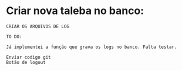 # Criar nova taleba no banco:

```
CRIAR OS ARQUIVOS DE LOG 

TO DO:
 
Já implementei a função que grava os logs no banco. Falta testar.

Enviar codigo git
Botão de logout

```